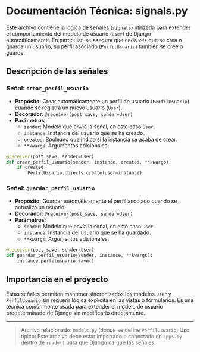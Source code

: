 # Documentación Técnica: signals.py

Este archivo contiene la lógica de señales (`signals`) utilizada para extender el comportamiento del modelo de usuario (`User`) de Django automáticamente. En particular, se asegura que cada vez que se crea o guarda un usuario, su perfil asociado (`PerfilUsuario`) también se cree o guarde.

## Descripción de las señales

### Señal: `crear_perfil_usuario`

- **Propósito**: Crear automáticamente un perfil de usuario (`PerfilUsuario`) cuando se registra un nuevo usuario (`User`).
- **Decorador**: `@receiver(post_save, sender=User)`
- **Parámetros**:
  - `sender`: Modelo que envía la señal, en este caso `User`.
  - `instance`: Instancia del usuario que se ha creado.
  - `created`: Booleano que indica si la instancia se acaba de crear.
  - `**kwargs`: Argumentos adicionales.

```python
@receiver(post_save, sender=User)
def crear_perfil_usuario(sender, instance, created, **kwargs):
    if created:
        PerfilUsuario.objects.create(user=instance)
```

### Señal: `guardar_perfil_usuario`

- **Propósito**: Guardar automáticamente el perfil asociado cuando se actualiza un usuario.
- **Decorador**: `@receiver(post_save, sender=User)`
- **Parámetros**:
  - `sender`: Modelo que envía la señal, en este caso `User`.
  - `instance`: Instancia del usuario que se ha guardado.
  - `**kwargs`: Argumentos adicionales.

```python
@receiver(post_save, sender=User)
def guardar_perfil_usuario(sender, instance, **kwargs):
    instance.perfilusuario.save()
```

## Importancia en el proyecto

Estas señales permiten mantener sincronizados los modelos `User` y `PerfilUsuario` sin requerir lógica explícita en las vistas o formularios. Es una técnica comúnmente usada para extender el modelo de usuario predeterminado de Django sin modificarlo directamente.

---

> Archivo relacionado: `models.py` (donde se define `PerfilUsuario`)
> Uso típico: Este archivo debe estar importado o conectado en `apps.py` dentro de `ready()` para que Django cargue las señales.